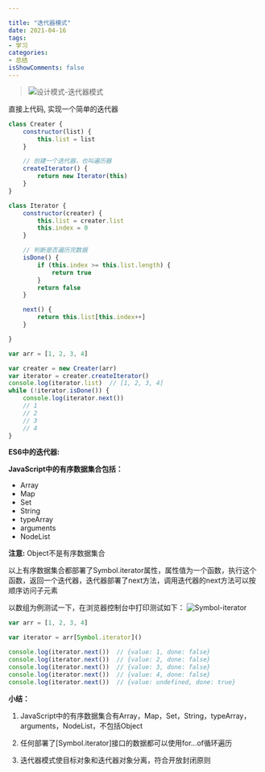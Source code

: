 ```yaml
---

title: "迭代器模式"
date: 2021-04-16
tags:
- 学习
categories:
- 总结
isShowComments: false
---
```


<Boxx/>

>![设计模式-迭代器模式](http://qiniu.sunzhaoye.com/%E8%AE%BE%E8%AE%A1%E6%A8%A1%E5%BC%8F-%E8%BF%AD%E4%BB%A3%E5%99%A8%E6%A8%A1%E5%BC%8F.png)

直接上代码, 实现一个简单的迭代器

```js
class Creater {
    constructor(list) {
        this.list = list
    }

    // 创建一个迭代器，也叫遍历器
    createIterator() {
        return new Iterator(this)
    }
}

class Iterator {
    constructor(creater) {
        this.list = creater.list
        this.index = 0
    }

    // 判断是否遍历完数据
    isDone() {
        if (this.index >= this.list.length) {
            return true
        }
        return false
    }

    next() {
        return this.list[this.index++]
    }

}

var arr = [1, 2, 3, 4]

var creater = new Creater(arr)
var iterator = creater.createIterator()
console.log(iterator.list)  // [1, 2, 3, 4]
while (!iterator.isDone()) {
    console.log(iterator.next())
    // 1
    // 2
    // 3
    // 4
}
```

**ES6中的迭代器:**

**JavaScript中的有序数据集合包括：**

* Array
* Map
* Set
* String
* typeArray
* arguments
* NodeList

**注意:** Object不是有序数据集合

以上有序数据集合都部署了Symbol.iterator属性，属性值为一个函数，执行这个函数，返回一个迭代器，迭代器部署了next方法，调用迭代器的next方法可以按顺序访问子元素

以数组为例测试一下，在浏览器控制台中打印测试如下：
![Symbol-iterator](http://qiniu.sunzhaoye.com/Symbol-iterator.png)

```js
var arr = [1, 2, 3, 4]

var iterator = arr[Symbol.iterator]()

console.log(iterator.next())  // {value: 1, done: false}
console.log(iterator.next())  // {value: 2, done: false}
console.log(iterator.next())  // {value: 3, done: false}
console.log(iterator.next())  // {value: 4, done: false}
console.log(iterator.next())  // {value: undefined, done: true}
```

**小结：**

1. JavaScript中的有序数据集合有Array，Map，Set，String，typeArray，arguments，NodeList，不包括Object

2. 任何部署了[Symbol.iterator]接口的数据都可以使用for...of循环遍历
3. 迭代器模式使目标对象和迭代器对象分离，符合开放封闭原则
